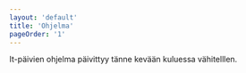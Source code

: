 ```yaml
---
layout: 'default'
title: 'Ohjelma'
pageOrder: '1'
---
```

It-päivien ohjelma päivittyy tänne kevään kuluessa vähitelllen. 